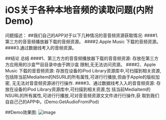 # iOS关于各种本地音频的读取问题(内附Demo)
问题描述：
##我们⾃己的APP对于以下几种情况的⾳音频资源获取情况: 
####1.第三方的⾳音频播放器下载的音频资源。
####2.Apple Music 下载的⾳频资源。 
####3.通过数据线考入的音频资源。

##结论
总结
####1、第三⽅方的⾳音频播放器下载的⾳音频资源: 存放在第三⽅方应⽤用的沙盒⺫⽬目录中由于跨沙盒 限制,⽆无法访问资源。
####2、Apple Music 下载的⾳音频资源: 存放在设备的iPod Library资源库中,可扫描到相关资源, 包括除当前MediaItem的NSURL的所有属性,可进⾏行播放,但由于Apple的版权加密, ⽆无法对⾳音频资源进⾏行操作.
####3、通过数据线考⼊入的⾳音频资源: 存放在设备的iPod Library资源库中,可扫描到相关资源,包 括当前MediaItem的NSURL的所有属性,可进⾏行播放,可对⾳音频资源⽂文件进⾏行操作,获 取到我们⾃自⼰己的APP中。(Demo:GetAudioFromiPod)

##Demo效果图:
![image](https://github.com/LhyPro/iOS-GetAudioFromiPod/blob/master/iOS%E5%85%B3%E4%BA%8E%E5%90%84%E7%A7%8D%E6%9C%AC%E5%9C%B0%E9%9F%B3%E9%A2%91%E7%9A%84%E8%AF%BB%E5%8F%96%E9%97%AE%E9%A2%98/GetAudioFromiPod.gif)
